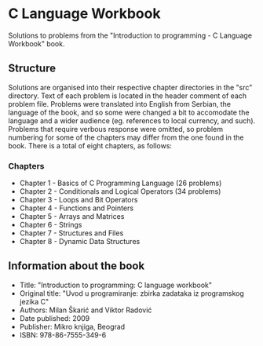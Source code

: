 # C Language Workbook
Solutions to problems from the "Introduction to programming - C Language Workbook" book.

## Structure
Solutions are organised into their respective chapter directories in the "src" directory.
Text of each problem is located in the header comment of each problem file. Problems were translated into English from Serbian, the language of the book, and so some were changed a bit to accomodate the language and a wider audience (eg. references to local currency, and such).
Problems that require verbous response were omitted, so problem numbering for some of the chapters may differ from the one found in the book.
There is a total of eight chapters, as follows:

### Chapters
* Chapter 1 - Basics of C Programming Language (26 problems)
* Chapter 2 - Conditionals and Logical Operators (34 problems)
* Chapter 3 - Loops and Bit Operators
* Chapter 4 - Functions and Pointers
* Chapter 5 - Arrays and Matrices
* Chapter 6 - Strings
* Chapter 7 - Structures and Files
* Chapter 8 - Dynamic Data Structures

## Information about the book
* Title: "Introduction to programming: C language workbook"
* Original title: "Uvod u programiranje: zbirka zadataka iz programskog jezika C"
* Authors: Milan Škarić and Viktor Radović
* Date published: 2009
* Publisher: Mikro knjiga, Beograd
* ISBN: 978-86-7555-349-6
